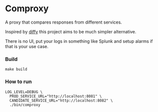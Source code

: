# Comproxy

A proxy that compares responses from different services.

Inspired by [diffy](https://github.com/twitter/diffy) this project aims to be much simpler alternative. 

There is no UI, put your logs in something like Splunk and setup alarms if that is your use case.

### Build

```
make build
```

### How to run

```
LOG_LEVEL=DEBUG \
  PROD_SERVICE_URL="http://localhost:8081" \
  CANDIDATE_SERVICE_URL="http://localhost:8082" \
  ./bin/comproxy
```

